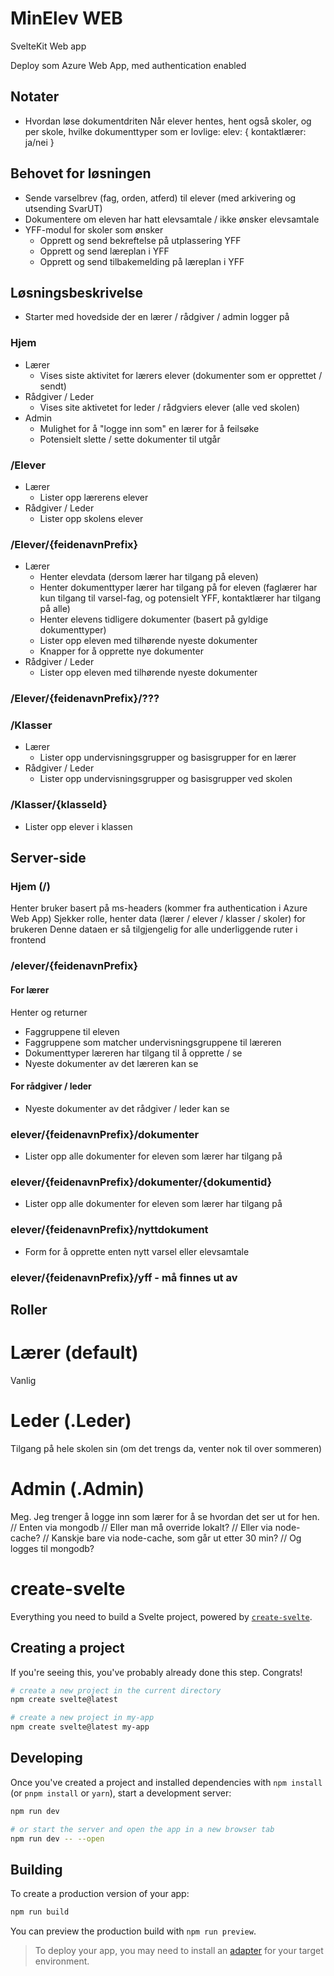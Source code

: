 # MinElev WEB
SvelteKit Web app

Deploy som Azure Web App, med authentication enabled

## Notater
- Hvordan løse dokumentdriten
Når elever hentes, hent også skoler, og per skole, hvilke dokumenttyper som er lovlige:
elev: {
  kontaktlærer: ja/nei
}


## Behovet for løsningen
- Sende varselbrev (fag, orden, atferd) til elever (med arkivering og utsending SvarUT)
- Dokumentere om eleven har hatt elevsamtale / ikke ønsker elevsamtale
- YFF-modul for skoler som ønsker
  - Opprett og send bekreftelse på utplassering YFF
  - Opprett og send læreplan i YFF
  - Opprett og send tilbakemelding på læreplan i YFF

## Løsningsbeskrivelse
- Starter med hovedside der en lærer / rådgiver / admin logger på
### Hjem
- Lærer
  - Vises siste aktivitet for lærers elever (dokumenter som er opprettet / sendt)
- Rådgiver / Leder
  - Vises site aktivetet for leder / rådgviers elever (alle ved skolen)
- Admin
  - Mulighet for å "logge inn som" en lærer for å feilsøke
  - Potensielt slette / sette dokumenter til utgår

### /Elever
- Lærer
  - Lister opp lærerens elever
- Rådgiver / Leder
  - Lister opp skolens elever

### /Elever/{feidenavnPrefix}
- Lærer
  - Henter elevdata (dersom lærer har tilgang på eleven)
  - Henter dokumenttyper lærer har tilgang på for eleven (faglærer har kun tilgang til varsel-fag, og potensielt YFF, kontaktlærer har tilgang på alle)
  - Henter elevens tidligere dokumenter (basert på gyldige dokumenttyper)
  - Lister opp eleven med tilhørende nyeste dokumenter
  - Knapper for å opprette nye dokumenter
- Rådgiver / Leder
  - Lister opp eleven med tilhørende nyeste dokumenter

### /Elever/{feidenavnPrefix}/???

### /Klasser
- Lærer
  - Lister opp undervisningsgrupper og basisgrupper for en lærer
- Rådgiver / Leder
  - Lister opp undervisningsgrupper og basisgrupper ved skolen

### /Klasser/{klasseId}
  - Lister opp elever i klassen


## Server-side
### Hjem (/)
Henter bruker basert på ms-headers (kommer fra authentication i Azure Web App)
Sjekker rolle, henter data (lærer / elever / klasser / skoler) for brukeren
Denne dataen er så tilgjengelig for alle underliggende ruter i frontend

### /elever/{feidenavnPrefix}
#### For lærer
Henter og returner
- Faggruppene til eleven
- Faggruppene som matcher undervisningsgruppene til læreren
- Dokumenttyper læreren har tilgang til å opprette / se
- Nyeste dokumenter av det læreren kan se

#### For rådgiver / leder
- Nyeste dokumenter av det rådgiver / leder kan se

### elever/{feidenavnPrefix}/dokumenter
- Lister opp alle dokumenter for eleven som lærer har tilgang på

### elever/{feidenavnPrefix}/dokumenter/{dokumentid}
- Lister opp alle dokumenter for eleven som lærer har tilgang på

### elever/{feidenavnPrefix}/nyttdokument
- Form for å opprette enten nytt varsel eller elevsamtale

### elever/{feidenavnPrefix}/yff - må finnes ut av

## Roller
# Lærer (default)
Vanlig

# Leder (.Leder)
Tilgang på hele skolen sin (om det trengs da, venter nok til over sommeren)

# Admin (.Admin)
Meg. Jeg trenger å logge inn som lærer for å se hvordan det ser ut for hen.
// Enten via mongodb
// Eller man må override lokalt?
// Eller via node-cache?
// Kanskje bare via node-cache, som går ut etter 30 min?
// Og logges til mongodb?


# create-svelte

Everything you need to build a Svelte project, powered by [`create-svelte`](https://github.com/sveltejs/kit/tree/main/packages/create-svelte).

## Creating a project

If you're seeing this, you've probably already done this step. Congrats!

```bash
# create a new project in the current directory
npm create svelte@latest

# create a new project in my-app
npm create svelte@latest my-app
```

## Developing

Once you've created a project and installed dependencies with `npm install` (or `pnpm install` or `yarn`), start a development server:

```bash
npm run dev

# or start the server and open the app in a new browser tab
npm run dev -- --open
```

## Building

To create a production version of your app:

```bash
npm run build
```

You can preview the production build with `npm run preview`.

> To deploy your app, you may need to install an [adapter](https://kit.svelte.dev/docs/adapters) for your target environment.
